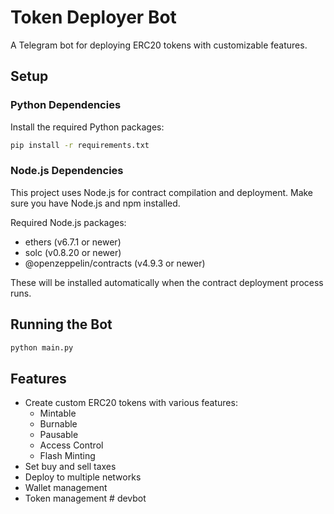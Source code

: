 # Token Deployer Bot

A Telegram bot for deploying ERC20 tokens with customizable features.

## Setup

### Python Dependencies

Install the required Python packages:

```bash
pip install -r requirements.txt
```

### Node.js Dependencies

This project uses Node.js for contract compilation and deployment. Make sure you have Node.js and npm installed.

Required Node.js packages:
- ethers (v6.7.1 or newer)
- solc (v0.8.20 or newer)
- @openzeppelin/contracts (v4.9.3 or newer)

These will be installed automatically when the contract deployment process runs.

## Running the Bot

```bash
python main.py
```

## Features

- Create custom ERC20 tokens with various features:
  - Mintable
  - Burnable
  - Pausable
  - Access Control
  - Flash Minting
- Set buy and sell taxes
- Deploy to multiple networks
- Wallet management
- Token management #   d e v b o t  
 